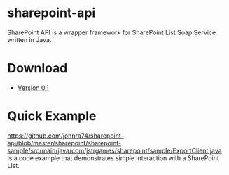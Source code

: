 sharepoint-api
==============

SharePoint API is a wrapper framework for SharePoint List Soap Service written in Java. 

# Download
* [Version 0.1](http://opensource.jstrgames.com/sharepoint-api/binaries/sharepoint-lib-0.1.jar)

# Quick Example
https://github.com/johnra74/sharepoint-api/blob/master/sharepoint/sharepoint-sample/src/main/java/com/jstrgames/sharepoint/sample/ExportClient.java is a code example that demonstrates simple interaction with a SharePoint List.
